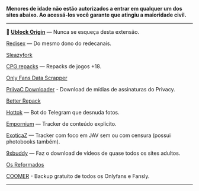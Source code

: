 
**Menores de idade não estão autorizados a entrar em qualquer um dos sites abaixo. 
Ao acessá-los você garante que atingiu a maioridade civil.**

---

**🌟 [**Ublock Origin**](https://github.com/gorhill/uBlock)** — Nunca se esqueça desta extensão.

[Redisex](https://redisex.club) — Do mesmo dono do redecanais.

[Sleazyfork](https://sleazyfork.org)

[CPG repacks](https://cpgrepacks.site/) — Repacks de jogos +18.

[Only Fans Data Scrapper](https://github.com/DIGITALCRIMINAL/OnlyFans)

[PriivaC Downloader](https://t.me/tgDownPrivacyBot) - Download de mídias de assinaturas do Privacy.

[Better Repack](https://dl.betterrepack.com/)

[Hottok](https://t.me/hottoknowbot) — Bot do Telegram que desnuda fotos.

[Empornium](https://empornium.is/) — Tracker de conteúdo explícito.

[ExoticaZ](https://exoticaz.to/) — Tracker com foco em JAV sem ou com censura (possui photobooks também).

[9xbuddy](https://9xbuddy.site/) — Faz o download de vídeos de quase todos os sites adultos.

[Os Reformados](https://osreformados.com/)

[COOMER](https://coomer.su/) - Backup gratuito de todos os Onlyfans e Fansly.


---
